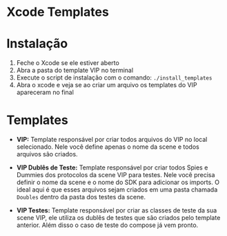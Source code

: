 # Xcode Templates

Instalação
=====================

1. Feche o Xcode se ele estiver aberto
2. Abra a pasta do template VIP no terminal
3. Execute o script de instalação com o comando: `./install_templates`
4. Abra o xcode e veja se ao criar um arquivo os templates do VIP apareceram no final


Templates
=====================

- **VIP:** Template responsável por criar todos arquivos do VIP no local selecionado. Nele você define apenas o nome da scene e todos arquivos são criados.

- **VIP Dublês de Teste:** Template responsável por criar todos Spies e Dummies dos protocolos da scene VIP para testes. Nele você precisa definir o nome da scene e o nome do SDK para adicionar os imports. O ideal aqui é que esses arquivos sejam criados em uma pasta chamada `Doubles` dentro da pasta dos testes da scene.

- **VIP Testes:** Template responsável por criar as classes de teste da sua scene VIP, ele utiliza os dublês de testes que são criados pelo template anterior. Além disso o caso de teste do compose já vem pronto.